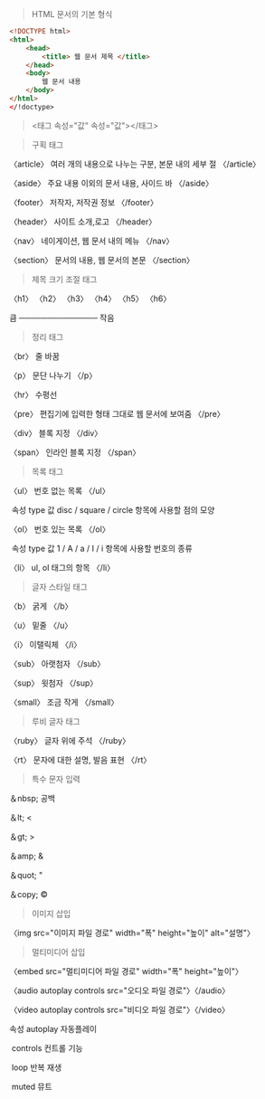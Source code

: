 > HTML 문서의 기본 형식

```html
<!DOCTYPE html>
<html>
	<head>
    	<title> 웹 문서 제목 </title> 
    </head>        
    <body>
        웹 문서 내용
    </body>
</html>
</!doctype>
```



> <태그 속성="값" 속성="값"></태그>



> 구획 태그

〈article〉 여러 개의 내용으로 나누는 구분, 본문 내의 세부 절 〈/article〉

〈aside〉 주요 내용 이외의 문서 내용, 사이드 바 〈/aside〉

〈footer〉 저작자, 저작권 정보 〈/footer〉

〈header〉 사이트 소개,로고 〈/header〉

〈nav〉 네이게이션, 웹 문서 내의 메뉴 〈/nav〉

〈section〉 문서의 내용, 웹 문서의 본문 〈/section〉



> 제목 크기 조절 태그

〈h1〉 〈h2〉 〈h3〉 〈h4〉 〈h5〉 〈h6〉 

  큼  ──────────────  작음



> 정리 태그

〈br〉 줄 바꿈

〈p〉 문단 나누기 〈/p〉

〈hr〉 수평선

〈pre〉 편집기에 입력한 형태 그대로 웹 문서에 보여줌 〈/pre〉

〈div〉 블록 지정 〈/div〉

〈span〉 인라인 블록 지정 〈/span〉



> 목록 태그

〈ul〉 번호 없는 목록 〈/ul〉

​		 속성 type 값 disc / square / circle 항목에 사용할 점의 모양

〈ol〉 번호 있는 목록 〈/ol〉

​		 속성 type 값 1 / A / a / I / i 항목에 사용할 번호의 종류

  〈li〉 ul, ol 태그의 항목 〈/li〉



> 글자 스타일 태그

〈b〉 굵게 〈/b〉

〈u〉 밑줄 〈/u〉

〈i〉 이탤릭체 〈/i〉

〈sub〉 아랫첨자 〈/sub〉

〈sup〉 윗첨자 〈/sup〉

〈small〉 조금 작게 〈/small〉



> 루비 글자 태그

〈ruby〉 글자 위에 주석 〈/ruby〉

  〈rt〉 문자에 대한 설명, 발음 표현 〈/rt〉



> 특수 문자 입력

 ＆nbsp;  공백

 ＆lt; < 

 ＆gt; &gt; 

 ＆amp; &amp; 

 ＆quot; "

 ＆copy; &copy; 



> 이미지 삽입

〈img src="이미지 파일 경로" width="폭" height="높이" alt="설명"〉



> 멀티미디어 삽입

〈embed src="멀티미디어 파일 경로" width="폭" height="높이"〉



〈audio autoplay controls src="오디오 파일 경로"〉〈/audio〉

〈video autoplay controls src="비디오 파일 경로"〉〈/video〉

속성 autoplay 자동플레이

​		 controls 컨트롤 기능 

​		 loop 반복 재생

​		 muted 뮤트

